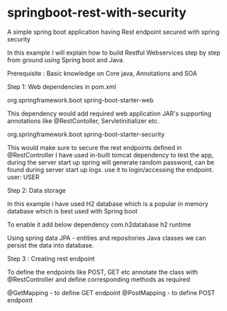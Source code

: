 # springboot-rest-with-security
A simple spring boot application having Rest endpoint secured with spring security

In this example I will explain how to build Restful Webservices step by step from ground using Spring boot and Java.

Prerequisite : Basic knowledge on Core java, Annotations and SOA

Step 1: Web dependencies in pom.xml

<dependency>
			<groupId>org.springframework.boot</groupId>
			<artifactId>spring-boot-starter-web</artifactId>
</dependency>

This dependency would add required web application JAR's supporting annotations like @RestContoller, Servletinitializer etc.

<dependency>
			<groupId>org.springframework.boot</groupId>
			<artifactId>spring-boot-starter-security</artifactId>
</dependency>

This would make sure to secure the rest endpoints defined in @RestController
I have used in-built tomcat dependency to test the app, during the server start up spring will generate random password, can be found 
during server start up logs. use it to login/accessing the endpoint. user: USER

Step 2: Data storage

In this example i have used H2 database which is a popular in memory database which is best used with Spring boot

To enable it add below dependency 
<dependency>
			<groupId>com.h2database</groupId>
			<artifactId>h2</artifactId>
			<scope>runtime</scope>
</dependency>

Using spring data JPA - entities and repositories Java classes we can persist the data into database.

Step 3 : Creating rest endpoint

To define the endpoints like POST, GET etc annotate the class with @RestController and define corresponding methods as required

@GetMapping - to define GET endpoint
@PostMapping - to define POST endpoint
